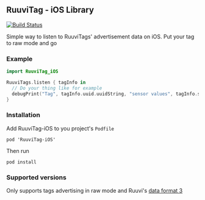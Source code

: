 ## RuuviTag - iOS Library

[![Build Status](https://travis-ci.org/TomiLahtinen/ruuvitag-ios.svg?branch=master)](https://travis-ci.org/TomiLahtinen/ruuvitag-ios)

Simple way to listen to RuuviTags' advertisement data on iOS. Put your tag to raw mode and go

### Example

```swift
import RuuviTag_iOS

RuuviTags.listen { tagInfo in 
  // Do your thing like for example
  debugPrint("Tag", tagInfo.uuid.uuidString, "sensor values", tagInfo.sensorValues)
}
```


### Installation
Add RuuviTag-iOS to you project's `Podfile`
```
pod 'RuuviTag-iOS'
```

Then run
```shell
pod install
```

### Supported versions
Only supports tags advertising in raw mode and Ruuvi's [data format 3](https://github.com/ruuvi/ruuvi-sensor-protocols#data-format-3-protocol-specification)
